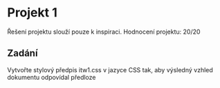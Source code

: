 # Projekt 1
Řešení projektu slouží pouze k inspiraci.
Hodnocení projektu: 20/20
## Zadání
Vytvořte stylový předpis itw1.css v jazyce CSS tak, aby výsledný vzhled dokumentu odpovídal předloze
